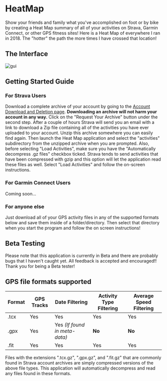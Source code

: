 ﻿# HeatMap


Show your friends and family what you've accomplished on foot or by bike by creating a Heat Map summary of all of your activities on Strava, Garmin Connect, or other GPS fitness sites! Here is a Heat Map of everywhere I ran in 2018. The "hotter" the path the more times I have crossed that location!

## The Interface
![gui](https://user-images.githubusercontent.com/12504656/51345474-b8231400-1a60-11e9-8c32-8b51808c47b2.PNG)

## Getting Started Guide
### For Strava Users
Download a complete archive of your account by going to the [Account Download and Deletion page](https://www.strava.com/athlete/delete_your_account). **Downloading an archive will not harm your account in any way.** Click on the "Request Your Archive" button under the second step. After a couple of hours Strava will send you an email with a link to download a Zip file containing all of the activities you have ever uploaded to your account. Unzip this archive somewhere you can easily find again. Then launch the Heat Map application and select the "activities" subdirectory from the unzipped archive when you are prompted. Also, before selecting "Load Activities", make sure you have the "Automatically decompress .gz files" checkbox ticked. Strava tends to send activities that have been compressed with gzip and this option will let the application read these files as well. Select "Load Activities" and follow the on-screen instructions.
### For Garmin Connect Users
Coming soon...

### For anyone else
Just download all of your GPS activity files in any of the supported formats below and save them inside of a folder/directory. Then select that directory when you start the program and follow the on screen instructions!

## Beta Testing
Please note that this application is currently in Beta and there are probably bugs that I haven't caught yet. All feedback is accepted and encouraged!! Thank you for being a Beta tester!

## GPS file formats supported

| Format | GPS Tracks | Date Filtering | Activity Type Filtering | Average Speed Filtering | 
| --- | --- | --- | --- | --- |
| .tcx | Yes | Yes | Yes | Yes |
| .gpx | Yes | Yes *(If found in meta-data)* | **No** | **No** |
| .fit | Yes | Yes | Yes | Yes |

Files with the extensions ".tcx.gz", ".gpx.gz", and ".fit.gz" that are commonly found in Strava account archives are simply compressed versions of the above file types. This application will automatically decompress and read any files found in these formats.
